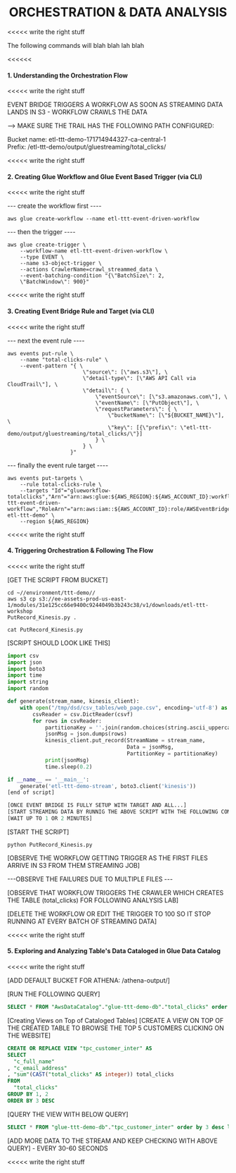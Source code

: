 <h1 id="toc_0" align="center">
ORCHESTRATION & DATA ANALYSIS</h1>

<<<<< write the right stuff

The following commands will blah blah lah blah

<<<<<<


#### **1.** Understanding the Orchestration Flow


<<<<< write the right stuff


EVENT BRIDGE TRIGGERS A WORKFLOW AS SOON AS STREAMING DATA LANDS IN S3 - WORKFLOW CRAWLS THE DATA

--> MAKE SURE THE TRAIL HAS THE FOLLOWING PATH CONFIGURED:

Bucket name: etl-ttt-demo-171714944327-ca-central-1  
Prefix:	/etl-ttt-demo/output/gluestreaming/total_clicks/


<<<<< write the right stuff

#### **2.** Creating Glue Workflow and Glue Event Based Trigger (via CLI)


<<<<< write the right stuff


--- create the workflow first  ----

~~~cli
aws glue create-workflow --name etl-ttt-event-driven-workflow
~~~


--- then the trigger  ----

~~~cli
aws glue create-trigger \
    --workflow-name etl-ttt-event-driven-workflow \
    --type EVENT \
    --name s3-object-trigger \
    --actions CrawlerName=crawl_streammed_data \
	--event-batching-condition "{\"BatchSize\": 2,
	\"BatchWindow\": 900}"
~~~
	
<<<<< write the right stuff



#### **3.** Creating Event Bridge Rule and Target (via CLI)


<<<<< write the right stuff


--- next the event rule  ----


~~~cli
aws events put-rule \
    --name "total-clicks-rule" \
    --event-pattern "{ \
                        \"source\": [\"aws.s3\"], \
                        \"detail-type\": [\"AWS API Call via CloudTrail\"], \
                        \"detail\": { \
                            \"eventSource\": [\"s3.amazonaws.com\"], \
                            \"eventName\": [\"PutObject\"], \
                            \"requestParameters\": { \
                                \"bucketName\": [\"${BUCKET_NAME}\"], \
                                \"key\": [{\"prefix\": \"etl-ttt-demo/output/gluestreaming/total_clicks/\"}]
                            } \
                        } \
                    }"
~~~

--- finally the event rule target  ----


~~~cli
aws events put-targets \
    --rule total-clicks-rule \
    --targets "Id"="glueworkflow-totalclicks","Arn"="arn:aws:glue:${AWS_REGION}:${AWS_ACCOUNT_ID}:workflow/etl-ttt-event-driven-workflow","RoleArn"="arn:aws:iam::${AWS_ACCOUNT_ID}:role/AWSEventBridgeInvokeRole-etl-ttt-demo" \
    --region ${AWS_REGION}
~~~

<<<<< write the right stuff


#### **4.** Triggering Orchestration & Following The Flow


<<<<< write the right stuff


[GET THE SCRIPT FROM BUCKET]

~~~shell
cd ~//environment/ttt-demo//
aws s3 cp s3://ee-assets-prod-us-east-1/modules/31e125cc66e9400c9244049b3b243c38/v1/downloads/etl-ttt-workshop  
PutRecord_Kinesis.py .
~~~

~~~shell
cat PutRecord_Kinesis.py
~~~

[SCRIPT SHOULD LOOK LIKE THIS]

~~~python
import csv
import json
import boto3
import time
import string
import random

def generate(stream_name, kinesis_client):
    with open("/tmp/dsd/csv_tables/web_page.csv", encoding='utf-8') as csvf:
        csvReader = csv.DictReader(csvf)
        for rows in csvReader:
            partitionaKey = ''.join(random.choices(string.ascii_uppercase + string.digits, k = 20))
            jsonMsg = json.dumps(rows)
            kinesis_client.put_record(StreamName = stream_name,
                                      Data = jsonMsg,
                                      PartitionKey = partitionaKey)
            print(jsonMsg)
            time.sleep(0.2)

if __name__ == '__main__':
    generate('etl-ttt-demo-stream', boto3.client('kinesis'))
[end of script]

[ONCE EVENT BRIDGE IS FULLY SETUP WITH TARGET AND ALL...]
[START STREAMING DATA BY RUNNIG THE ABOVE SCRIPT WITH THE FOLLOWING COMMAND IN CLOUD9]
[WAIT UP TO 1 OR 2 MINUTES]
~~~


[START THE SCRIPT]

~~~shell
python PutRecord_Kinesis.py 
~~~

[OBSERVE THE WORKFLOW GETTING TRIGGER AS THE FIRST FILES ARRIVE IN S3 FROM THEM STREAMING JOB]

---OBSERVE THE FAILURES DUE TO MULTIPLE FILES ---

[OBSERVE THAT WORKFLOW TRIGGERS THE CRAWLER WHICH CREATES THE TABLE (total_clicks) FOR FOLLOWING ANALYSIS LAB]

[DELETE THE WORKFLOW OR EDIT THE TRIGGER TO 100 SO IT STOP RUNNING AT EVERY BATCH OF STREAMING DATA]


<<<<< write the right stuff

#### **5.** Exploring and Analyzing Table's Data Cataloged in Glue Data Catalog

<<<<< write the right stuff

[ADD DEFAULT BUCKET FOR ATHENA: /athena-output/]

[RUN THE FOLLOWING QUERY]

~~~sql
SELECT * FROM "AwsDataCatalog"."glue-ttt-demo-db"."total_clicks" order by 3 desc limit 10;
~~~

[Creating Views on Top of Cataloged Tables]
[CREATE A VIEW ON TOP OF THE CREATED TABLE TO BROWSE THE TOP 5 CUSTOMERS CLICKING ON THE WEBSITE]

~~~sql
CREATE OR REPLACE VIEW "tpc_customer_inter" AS 
SELECT
  "c_full_name"
, "c_email_address"
, "sum"(CAST("total_clicks" AS integer)) total_clicks
FROM
  "total_clicks" 
GROUP BY 1, 2
ORDER BY 3 DESC
~~~

[QUERY THE VIEW WITH BELOW QUERY]

~~~sql
SELECT * FROM "glue-ttt-demo-db"."tpc_customer_inter" order by 3 desc limit 10;
~~~

[ADD MORE DATA TO THE STREAM AND KEEP CHECKING WITH ABOVE QUERY] - EVERY 30-60 SECONDS


<<<<< write the right stuff


